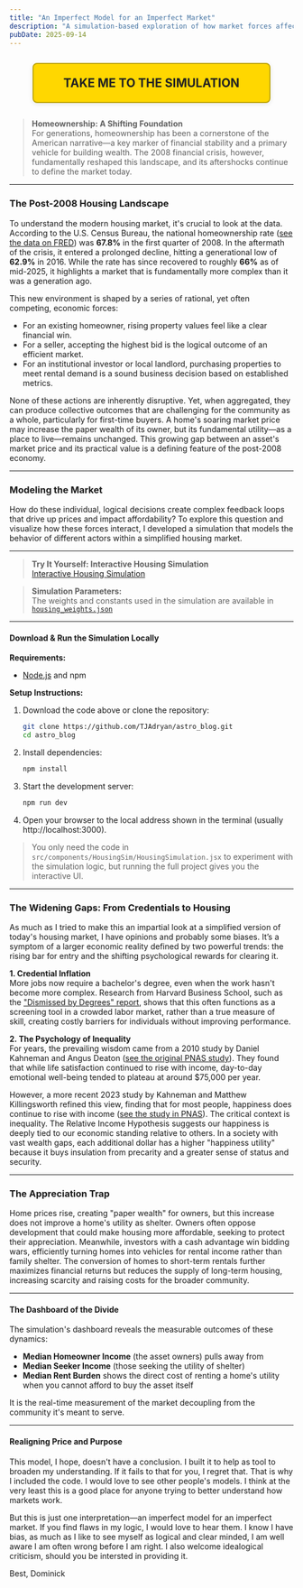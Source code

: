 ```yaml
---
title: "An Imperfect Model for an Imperfect Market"
description: "A simulation-based exploration of how market forces affect housing utility and affordability."
pubDate: 2025-09-14
---
```


<div style="text-align:center; margin:2em 0;">
  <a href="/simulation" style="display:inline-block; background:#ffd700; color:#222; border:2px solid #bfa500; border-radius:8px; padding:1em 2.5em; font-size:1.5em; font-weight:bold; text-decoration:none; box-shadow:0 2px 8px rgba(0,0,0,0.10); transition:background 0.2s;">
    TAKE ME TO THE SIMULATION
  </a>
</div>

> **Homeownership: A Shifting Foundation**  
> For generations, homeownership has been a cornerstone of the American narrative—a key marker of financial stability and a primary vehicle for building wealth. The 2008 financial crisis, however, fundamentally reshaped this landscape, and its aftershocks continue to define the market today.

---

### The Post-2008 Housing Landscape

To understand the modern housing market, it's crucial to look at the data. According to the U.S. Census Bureau, the national homeownership rate ([see the data on FRED](https://fred.stlouisfed.org/series/RHORUSQ156N)) was **67.8%** in the first quarter of 2008. In the aftermath of the crisis, it entered a prolonged decline, hitting a generational low of **62.9%** in 2016. While the rate has since recovered to roughly **66%** as of mid-2025, it highlights a market that is fundamentally more complex than it was a generation ago.

This new environment is shaped by a series of rational, yet often competing, economic forces:

- For an existing homeowner, rising property values feel like a clear financial win.
- For a seller, accepting the highest bid is the logical outcome of an efficient market.
- For an institutional investor or local landlord, purchasing properties to meet rental demand is a sound business decision based on established metrics.

None of these actions are inherently disruptive. Yet, when aggregated, they can produce collective outcomes that are challenging for the community as a whole, particularly for first-time buyers. A home's soaring market price may increase the paper wealth of its owner, but its fundamental utility—as a place to live—remains unchanged. This growing gap between an asset's market price and its practical value is a defining feature of the post-2008 economy.

---

### Modeling the Market

How do these individual, logical decisions create complex feedback loops that drive up prices and impact affordability? To explore this question and visualize how these forces interact, I developed a simulation that models the behavior of different actors within a simplified housing market.

---

> **Try It Yourself: Interactive Housing Simulation**  
> [Interactive Housing Simulation](https://github.com/TJAdryan/astro_blog/blob/main/src/components/HousingSim/HousingSimulation.jsx)

> **Simulation Parameters:**  
> The weights and constants used in the simulation are available in  
> [`housing_weights.json`](https://github.com/TJAdryan/astro_blog/blob/main/src/components/HousingSim/housing_weights.json)

---

#### **Download & Run the Simulation Locally**

**Requirements:**  
- [Node.js](https://nodejs.org/) and npm

**Setup Instructions:**
1. Download the code above or clone the repository:
   ```bash
   git clone https://github.com/TJAdryan/astro_blog.git
   cd astro_blog
   ```
2. Install dependencies:
   ```bash
   npm install
   ```
3. Start the development server:
   ```bash
   npm run dev
   ```
4. Open your browser to the local address shown in the terminal (usually http://localhost:3000).

> You only need the code in `src/components/HousingSim/HousingSimulation.jsx` to experiment with the simulation logic, but running the full project gives you the interactive UI.

---

### The Widening Gaps: From Credentials to Housing

As much as I tried to make this an impartial look at a simplified version of today's housing market, I have opinions and probably some biases. It’s a symptom of a larger economic reality defined by two powerful trends: the rising bar for entry and the shifting psychological rewards for clearing it.

**1. Credential Inflation**  
More jobs now require a bachelor's degree, even when the work hasn't become more complex. Research from Harvard Business School, such as the ["Dismissed by Degrees" report](https://www.hbs.edu/managing-the-future-of-work/Documents/dismissed-by-degrees.pdf), shows that this often functions as a screening tool in a crowded labor market, rather than a true measure of skill, creating costly barriers for individuals without improving performance.

**2. The Psychology of Inequality**  
For years, the prevailing wisdom came from a 2010 study by Daniel Kahneman and Angus Deaton ([see the original PNAS study](https://www.pnas.org/doi/10.1073/pnas.1011492107)). They found that while life satisfaction continued to rise with income, day-to-day emotional well-being tended to plateau at around $75,000 per year.

However, a more recent 2023 study by Kahneman and Matthew Killingsworth refined this view, finding that for most people, happiness does continue to rise with income ([see the study in PNAS](https://www.pnas.org/doi/10.1073/pnas.2208661120)). The critical context is inequality. The Relative Income Hypothesis suggests our happiness is deeply tied to our economic standing relative to others. In a society with vast wealth gaps, each additional dollar has a higher "happiness utility" because it buys insulation from precarity and a greater sense of status and security.

---


### The Appreciation Trap

Home prices rise, creating "paper wealth" for owners, but this increase does not improve a home's utility as shelter. Owners often oppose development that could make housing more affordable, seeking to protect their appreciation. Meanwhile, investors with a cash advantage win bidding wars, efficiently turning homes into vehicles for rental income rather than family shelter. The conversion of homes to short-term rentals further maximizes financial returns but reduces the supply of long-term housing, increasing scarcity and raising costs for the broader community.

---

#### The Dashboard of the Divide

The simulation's dashboard reveals the measurable outcomes of these dynamics:

- **Median Homeowner Income** (the asset owners) pulls away from
- **Median Seeker Income** (those seeking the utility of shelter)
- **Median Rent Burden** shows the direct cost of renting a home's utility when you cannot afford to buy the asset itself

It is the real-time measurement of the market decoupling from the community it's meant to serve.

---


#### Realigning Price and Purpose

This model, I hope, doesn't have a conclusion. I built it to help as tool to broaden my understanding.  If it fails to that for you, I regret that.   That is why I included the code. I would love to see other people's models.  I think at the very least this is a good place for anyone trying to better understand how markets work.  

But this is just one interpretation—an imperfect model for an imperfect market. If you find flaws in my logic, I would love to hear them. I know I have bias, as much as I like to see myself as logical and clear minded, I am well aware I am often wrong before I am right.  I also welcome idealogical criticism, should you be intersted in providing it.


Best,
Dominick
